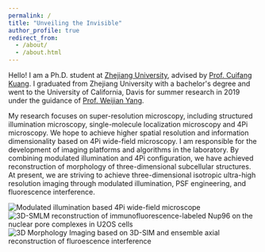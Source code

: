 ```yaml
---
permalink: /
title: "Unveiling the Invisible"
author_profile: true
redirect_from: 
  - /about/
  - /about.html
---
```


Hello! I am a Ph.D. student at [Zhejiang University](https://www.zju.edu.cn), advised by [Prof. Cuifang Kuang](https://person.zju.edu.cn/en/cfkuang). I graduated from Zhejiang University with a bachelor's degree and went to the University of California, Davis for summer research in 2019 under the guidance of [Prof. Weijian Yang](https://www.ece.ucdavis.edu/~wejyang/member.html).

My research focuses on super-resolution microscopy, including structured illumination microscopy, single-molecule localization microscopy and 4Pi microscopy. We hope to achieve higher spatial resolution and information dimensionality based on 4Pi wide-field microscopy. I am responsible for the development of imaging platforms and algorithms in the laboratory. By combining modulated illumination and 4Pi configuration, we have achieved reconstruction of morphology of three-dimensional subcellular structures. At present, we are striving to achieve three-dimensional isotropic ultra-high resolution imaging through modulated illumination, PSF engineering, and fluorescence interference.

<img src="{{ site.baseurl }}/images/4Pi.png" alt="Modulated illumination based 4Pi wide-field microscope">
<img src="{{ site.baseurl }}/images/NPC.jpg" alt="3D-SMLM reconstruction of immunofluorescence-labeled Nup96 on the nuclear pore complexes in U2OS cells">
<img src="{{ site.baseurl }}/images/FI-SIM.jpg" alt="3D Morphology Imaging based on 3D-SIM and ensemble axial reconstruction of fluroescence interference">